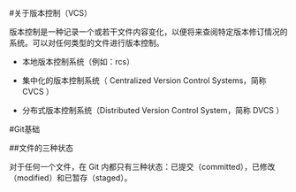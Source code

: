\#关于版本控制（VCS）

版本控制是一种记录一个或若干文件内容变化，以便将来查阅特定版本修订情况的系统。可以对任何类型的文件进行版本控制。

* 本地版本控制系统（例如：rcs）

* 集中化的版本控制系统（ Centralized Version Control Systems，简称 CVCS ）
* 分布式版本控制系统（Distributed Version Control System，简称 DVCS ）



\#Git基础

\#\#文件的三种状态

对于任何一个文件，在 Git 内都只有三种状态：已提交（committed），已修改（modified）和已暂存（staged）。



